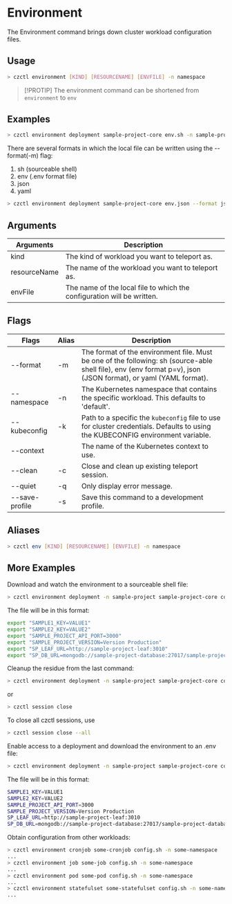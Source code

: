 # Environment

The Environment command brings down cluster workload configuration files.

## Usage

```bash
> czctl environment [KIND] [RESOURCENAME] [ENVFILE] -n namespace
```

> [!PROTIP]
> The environment command can be shortened from `environment` to `env`

## Examples

```bash
> czctl environment deployment sample-project-core env.sh -n sample-project
```

There are several formats in which the local file can be written using the --format(-m) flag:

1. sh (sourceable shell)
2. env (.env format file)
3. json
4. yaml

```bash
> czctl environment deployment sample-project-core env.json --format json -n sample-project
```

## Arguments

| Arguments      | Description
| --------       | -----------
| kind           | The kind of workload you want to teleport as.
| resourceName   | The name of the workload you want to teleport as.
| envFile        | The name of the local file to which the configuration will be written.

## Flags

<div class="flags-table">

| Flags          | Alias | Description                                                                                                                                                     |
|----------------|-------|-----------------------------------------------------------------------------------------------------------------------------------------------------------------|
| --format       | -m    | The format of the environment file. Must be one of the following: sh (source-able shell file), env (env format p=v), json (JSON format), or yaml (YAML format). |
| --namespace    | -n    | The Kubernetes namespace that contains the specific workload. This defaults to 'default'.                                                                       |
| --kubeconfig   | -k    | Path to a specific the `kubeconfig` file to use for cluster credentials. Defaults to using the KUBECONFIG environment variable.                                 |
| --context      |       | The name of the Kubernetes context to use.                                                                                                                      |
| --clean        | -c    | Close and clean up existing teleport session.                                                                                                                   |
| --quiet        | -q    | Only display error message.                                                                                                                                     |
| --save-profile | -s    | Save this command to a development profile.                                                                                                                     |

</div>

## Aliases

```bash
> czctl env [KIND] [RESOURCENAME] [ENVFILE] -n namespace
```

## More Examples

Download and watch the environment to a sourceable shell file:

```bash
> czctl environment deployment -n sample-project sample-project-core core.sh --format sh
```

The file will be in this format:

```bash
export "SAMPLE1_KEY=VALUE1"
export "SAMPLE2_KEY=VALUE2"
export "SAMPLE_PROJECT_API_PORT=3000"
export "SAMPLE_PROJECT_VERSION=Version Production"
export "SP_LEAF_URL=http://sample-project-leaf:3010"
export "SP_DB_URL=mongodb://sample-project-database:27017/sample-project-database"
```

Cleanup the residue from the last command:

```bash
> czctl environment deployment -n sample-project sample-project-core core.sh --format sh --clean
```

or

```bash
> czctl session close
```

To close all czctl sessions, use

```bash
> czctl session close --all
```

Enable access to a deployment and download the environment to an .env file:

```bash
> czctl environment deployment -n sample-project sample-project-core core.env --format env
```

The file will be in this format:

```bash
SAMPLE1_KEY=VALUE1
SAMPLE2_KEY=VALUE2
SAMPLE_PROJECT_API_PORT=3000
SAMPLE_PROJECT_VERSION=Version Production
SP_LEAF_URL=http://sample-project-leaf:3010
SP_DB_URL=mongodb://sample-project-database:27017/sample-project-database
```

Obtain configuration from other workloads:

```bash
> czctl environment cronjob some-cronjob config.sh -n some-namespace
...
> czctl environment job some-job config.sh -n some-namespace
...
> czctl environment pod some-pod config.sh -n some-namespace
...
> czctl environment statefulset some-statefulset config.sh -n some-namespace
...
```

